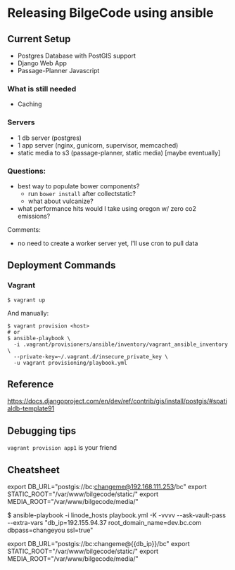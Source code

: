 # Releasing BilgeCode using ansible

## Current Setup

  - Postgres Database with PostGIS support
  - Django Web App
  - Passage-Planner Javascript

### What is still needed

  - Caching

### Servers

  - 1 db server (postgres)
  - 1 app server (nginx, gunicorn, supervisor, memcached)
  - static media to s3 (passage-planner, static media) [maybe eventually]

### Questions:

  - best way to populate bower components?
    - run `bower install` after collectstatic?
    - what about vulcanize?
  - what performance hits would I take using oregon w/ zero co2 emissions?

Comments:

  - no need to create a worker server yet, I'll use cron to pull data


## Deployment Commands

### Vagrant

    $ vagrant up

And manually:

    $ vagrant provision <host>
    # or
    $ ansible-playbook \
      -i .vagrant/provisioners/ansible/inventory/vagrant_ansible_inventory \
      --private-key=~/.vagrant.d/insecure_private_key \
      -u vagrant provisioning/playbook.yml

## Reference

https://docs.djangoproject.com/en/dev/ref/contrib/gis/install/postgis/#spatialdb-template91

## Debugging tips

`vagrant provision app1` is your friend

## Cheatsheet

export DB_URL="postgis://bc:changeme@192.168.111.253/bc"
export STATIC_ROOT="/var/www/bilgecode/static/"
export MEDIA_ROOT="/var/www/bilgecode/media/"

  $ ansible-playbook -i linode_hosts playbook.yml -K -vvvv --ask-vault-pass \
    --extra-vars "db_ip=192.155.94.37 root_domain_name=dev.bc.com dbpass=changeyou ssl=true"

export DB_URL="postgis://bc:changeme@{{db_ip}}/bc"
export STATIC_ROOT="/var/www/bilgecode/static/"
export MEDIA_ROOT="/var/www/bilgecode/media/"
